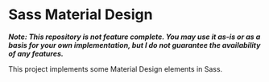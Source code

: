 # Sass Material Design

**_Note: This repository is not feature complete. You may use it as-is or as a basis for your own implementation, but I do not guarantee the availability of any features._**

This project implements some Material Design elements in Sass.
